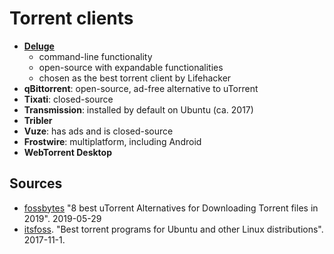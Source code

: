 # Torrent clients
  - [__Deluge__](https://deluge-torrent.org/)
    - command-line functionality
    - open-source with expandable functionalities
    - chosen as the best torrent client by Lifehacker
  - __qBittorrent__: open-source, ad-free alternative to uTorrent
  - __Tixati__: closed-source
  - __Transmission__: installed by default on Ubuntu (ca. 2017)
  - __Tribler__
  - __Vuze__: has ads and is closed-source
  - __Frostwire__: multiplatform, including Android
  - __WebTorrent Desktop__
## Sources
  - [fossbytes](https://fossbytes.com/best-utorrent-alternatives/) "8 best uTorrent Alternatives for Downloading Torrent files in 2019". 2019-05-29
  - [itsfoss](https://itsfoss.com/best-torrent-ubuntu/). "Best torrent programs for Ubuntu and other Linux distributions".  2017-11-1.